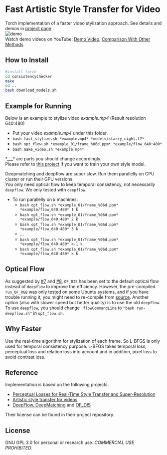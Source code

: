 # Fast Artistic Style Transfer for Video   
Torch implementation of a faster video stylization approach. See details and demos in [project page](https://zeruniverse.github.io/fast-artistic-videos/).     
![demo](https://cloud.githubusercontent.com/assets/4648756/19905301/599ad5fc-a033-11e6-9956-d0898bd581d6.jpg)   
Watch demo videos on YouTube: [Demo Video](https://youtu.be/OA3AoLOyLu0), [Comparison With Other Methods](https://youtu.be/PTlaByLz6I0)    
## How to Install
``` bash
#install torch
cd consistencyChecker
make
cd ..
bash download_models.sh
```  

## Example for Running
Below is an example to stylize video *example.mp4* (Result resolution 640:480)  
+ Put your video *example.mp4* under this folder.  
+ `bash fast_stylize.sh *example.mp4* *models/starry_night.t7*`  
+ `bash opt_flow.sh *example_01/frame_%06d.ppm* *example/flow_640:480*`  
+ `bash make_video.sh *example.mp4*`  
  
\*\_\_\_\* are parts you should change accordingly.   
Please refer to [this project](https://github.com/jcjohnson/fast-neural-style) if you want to train your own style model.   
  
Deepmatching and deepflow are super slow. Run them parallelly on CPU cluster or run their GPU versions.     
You only need optical flow to keep temporal consistency, not necessarily `deepflow`. We only tested with `deepflow`.    
+ To run parallelly on *k* machines:    
  + `bash opt_flow.sh *example_01/frame_%06d.ppm* *example/flow_640:480* 1 k`   
  + `bash opt_flow.sh *example_01/frame_%06d.ppm* *example/flow_640:480* 2 k`   
  + `bash opt_flow.sh *example_01/frame_%06d.ppm* *example/flow_640:480* 3 k`   
  + ...      
  + `bash opt_flow.sh *example_01/frame_%06d.ppm* *example/flow_640:480* k-1 k`  
  + `bash opt_flow.sh *example_01/frame_%06d.ppm* *example/flow_640:480* k k`   
  
## Optical Flow
As suggested by [#7](https://github.com/zeruniverse/fast-artistic-videos/issues/7) and [#8](https://github.com/zeruniverse/fast-artistic-videos/pull/8), `OF_DIS` has been set to the default optical flow instead of `deepflow` to improve the efficiency. However, the pre-compiled `run_OF_RGB` was only tested on some Ubuntu systems, and if you have trouble running it, you might need to re-compile from [source](https://github.com/tikroeger/OF_DIS). Another option (also with slower speed but better quality) is to use the old `deepflow`. To use `deepflow`, you should change `
flowCommandLine` to `"bash run-deepflow.sh"` in `opt_flow.sh`.

## Why Faster
Use the real-time algorithm for stylization of each frame. So L-BFGS is only used for temporal consistency purpose. L-BFGS
takes temporal loss, perceptual loss and relation loss into account and in addition, pixel loss to avoid contrast loss.       
  
## Reference  
Implementation is based on the following projects:  

+ [Perceptual Losses for Real-Time Style Transfer and Super-Resolution](https://github.com/jcjohnson/fast-neural-style)  
+ [Artistic style transfer for videos](https://github.com/manuelruder/artistic-videos)   
+ [DeepFlow, DeepMatching](http://thoth.inrialpes.fr/src/deepflow/) and [OF_DIS](https://github.com/tikroeger/OF_DIS)  
  
Their license can be found in their project repository.  
  
## License
GNU GPL 3.0 for personal or research use. *COMMERCIAL USE PROHIBITED*.
